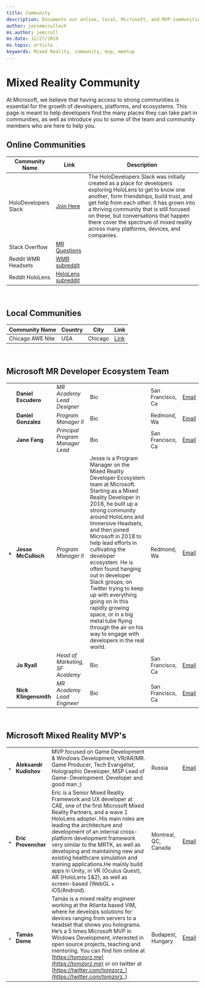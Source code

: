 ```yaml
---
title: Community
description: Documents our online, local, Microsoft, and MVP communities
author: jessemcculloch    
ms.author: jemccull
ms.date: 12/27/2019
ms.topic: article
keywords: Mixed Reality, community, mvp, meetup
---
```




# Mixed Reality Community

At Microsoft, we believe that having access to strong communities is essential for the growth of developers, platforms, and ecosystems.  This page is meant to help developers find the many places they can take part in communities, as well as introduce you to some of the team and community members who are here to help you.

## Online Communities

|Community Name  |Link  |Description  |
|---------|---------|---------|
|HoloDevelopers Slack|[Join Here](https://aka.ms/holodevelopers)|The HoloDevelopers Slack was initially created as a place for developers exploring HoloLens to get to know one another, form friendships, build trust, and get help from each other.  It has grown into a thriving community that is still focused on these, but conversations that happen there cover the spectrum of mixed reality across many platforms, devices, and companies.|
|Stack Overflow|[MR Questions](https://stackoverflow.com/questions/tagged/windows-mixed-reality)||
|Reddit WMR Headsets|[WMR subreddit](https://www.reddit.com/r/WindowsMR/)|         |
|Reddit HoloLens|[HoloLens subreddit](https://www.reddit.com/r/HoloLens/)|         |

<br>

## Local Communities

|Community Name|Country|City|Link|
|---------|---------|---------|---------|
|Chicago AWE Nite     |USA         |Chicago         |[Link](https://www.meetup.com/AWENiteChicago/)         |
<!-- 
|Row2     |         |         |         |
|Row3     |         |         |         |
|Row4     |         |         |         |
|Row5     |         |         |         |
|Row6     |         |         |         |
-->

<br>

## Microsoft MR Developer Ecosystem Team

|||||||
|---------|---------|---------|---------|---------|---------|
|<!-- ![Daniel Escudero](images/BiographyImages/) -->|**Daniel Escudero**|*MR Academy Lead Designer*|Bio|San Francisco, Ca|[Email](mailto:daescu@microsoft.com)|
|<!-- ![Daniel Gonzalez](images/BiographyImages/) -->|**Daniel Gonzalez**|*Program Manager II*|Bio|Redmond, Wa|[Email](mailto:dgonza@microsoft.com)|
|<!-- ![Jane Fang](images/BiographyImages/) -->|**Jane Fang**|*Principal Program Manager Lead*|Bio|San Francisco, Ca|[Email](mailto:jafang@microsoft.com)|
|![Jesse McCulloch](images/BiographyImages/JesseMcCulloch270x270.png)|**Jesse McCulloch**|*Program Manager II*|Jesse is a Program Manager on the Mixed Reality Developer Ecosystem team at Microsoft. Starting as a Mixed Reality Developer in 2016, he built up a strong community around HoloLens and Immersive Headsets, and then joined Microsoft in 2018 to help lead efforts in cultivating the developer ecosystem. He is often found hanging out in developer Slack groups, on Twitter trying to keep up with everything going on in this rapidly growing space, or in a big metal tube flying through the air on his way to engage with developers in the real world.|Redmond, Wa|[Email](mailto:jemccull@microsoft.com)|
|<!-- ![Jo Ryall](images/BiographyImages/) -->|**Jo Ryall**|*Head of Marketing, SF Academy*|Bio|San Francisco, Ca|[Email](mailto:joryal@microsoft.com)|
|<!-- ![Nick Klingensmith](images/BiographyImages/) -->|**Nick Klingensmith**|*MR Academy Lead Engineer*|Bio|San Francisco, Ca|[Email](mailto:niklinge@microsoft.com)|

<br>

<!-- ## Azure Cloud Advocate Spatial Computing Team

content here

<br> -->

## Microsoft Mixed Reality MVP's

||||||
|---------|---------|---------|---------|---------|
|![Aleksandr Kudishov](images/BiographyImages/aleksandr_kudishov_270_270.png)|**Aleksandr Kudishov**|MVP focused on Game Development & Windows Development, VR/AR/MR. Game Producer, Tech Evangelist, Holographic Developer, MSP Lead of Game-Development. Developer and good man ;)|Russia|[Email](mailto:draconifore@gmail.com)|
|![Eric Provencher](images/BiographyImages/EricProvencher270x270.jpg)|**Eric Provencher**|Eric is a Senior Mixed Reality Framework and UX developer at CAE, one of the first Microsoft Mixed Reality Partners, and a wave 1 HoloLens adopter. His main roles are leading the architecture and development of an internal cross-platform development framework very similar to the MRTK, as well as developing and maintaining new and existing healthcare simulation and training applications.He mainly build apps in Unity, in VR (Oculus Quest), AR (HoloLens 1&2), as well as screen-based (WebGL + iOS/Android).|Montreal, QC, Canada|[Email](mailto:erproven@gmail.com)|
|![Tamás Deme](images/BiographyImages/tamasdeme_270.png)|**Tamás Deme**|Tamás is a mixed reality engineer working at the Atlanta based VIM, where he develops solutions for devices ranging from servers to a headset that shows you holograms. He’s a 5 times Microsoft MVP in Windows Development, interested in open source projects, teaching and mentoring. You can find him online at [https://tomzorz.me](https://tomzorz.me) or on twitter at [https://twitter.com/tomzorz_](https://twitter.com/tomzorz_).|Budapest, Hungary|[Email](mailto:mixedreality@tomzorz.me)|

<br>
